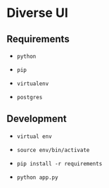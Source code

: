 # Diverse UI

## Requirements

* `python`

* `pip`

* `virtualenv`

* `postgres`

## Development

* `virtual env`

* `source env/bin/activate`

* `pip install -r requirements`

* `python app.py`
